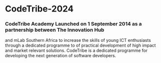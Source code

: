 # CodeTribe-2024
### CodeTribe Academy Launched on 1 September 2014 as a partnership between The Innovation Hub
and mLab Southern Africa to increase the skills of young ICT enthusiasts through a dedicated programme
to of practical development of high impact and market relevant solutions.
CodeTribe is a dedicated programme for developing the next generation of software developers.


